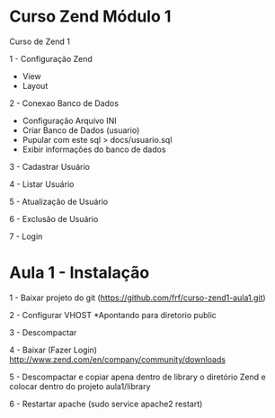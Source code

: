 Curso Zend Módulo 1
====================

Curso de Zend 1

1 - Configuração Zend
  - View
  - Layout

2 - Conexao Banco de Dados
  - Configuração Arquivo INI
  - Criar Banco de Dados (usuario)
  - Pupular com este sql >  docs/usuario.sql
  - Exibir informações do banco de dados
  

3 - Cadastrar Usuário

4 - Listar Usuário

5 - Atualização de Usuário

6 - Exclusão de Usuário

7 - Login
    
Aula 1 - Instalação
====================

1 - Baixar projeto do git (https://github.com/frf/curso-zend1-aula1.git)

2 - Configurar VHOST *Apontando para diretorio public

3 - Descompactar 

4 - Baixar (Fazer Login) http://www.zend.com/en/company/community/downloads

5 - Descompactar e copiar apena dentro de library o diretório Zend e colocar dentro do projeto aula1/library

6 - Restartar apache (sudo service apache2 restart)










